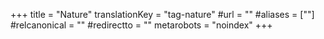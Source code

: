 +++
title = "Nature"
translationKey = "tag-nature"
#url = ""
#aliases = [""]
#relcanonical = ""
#redirectto = ""
metarobots = "noindex"
+++
